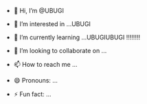 - 👋 Hi, I’m @UBUGI
- 👀 I’m interested in ...UBUGI
- 🌱 I’m currently learning ...UBUGIUBUGI  !!!!!!!!

- 💞️ I’m looking to collaborate on ...
- 📫 How to reach me ...
- 😄 Pronouns: ...
- ⚡ Fun fact: ...

<!---
UBUGI/UBUGI is a ✨ special ✨ repository because its `README.md` (this file) appears on your GitHub profile.
You can click the Preview link to take a look at your changes.
--->
